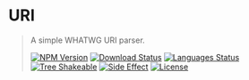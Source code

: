 # URI

<!-- prettier-ignore -->
> A simple WHATWG URI parser.
>
> [![NPM Version][npm-image]][npm-url]
> [![Download Status][download-image]][npm-url]
> [![Languages Status][languages-image]][github-url]
> [![Tree Shakeable][tree-shakeable-image]][bundle-phobia-url]
> [![Side Effect][side-effect-image]][bundle-phobia-url]
> [![License][license-image]][license-url]

[npm-image]: https://img.shields.io/npm/v/@nuintun/uri?style=flat-square
[npm-url]: https://www.npmjs.org/package/@nuintun/uri
[download-image]: https://img.shields.io/npm/dm/@nuintun/uri?style=flat-square
[languages-image]: https://img.shields.io/github/languages/top/nuintun/uri?style=flat-square
[github-url]: https://github.com/nuintun/uri
[tree-shakeable-image]: https://img.shields.io/badge/tree--shakeable-true-brightgreen?style=flat-square
[side-effect-image]: https://img.shields.io/badge/side--effect-free-brightgreen?style=flat-square
[bundle-phobia-url]: https://bundlephobia.com/result?p=@nuintun/uri
[license-image]: https://img.shields.io/github/license/nuintun/uri?style=flat-square
[license-url]: https://github.com/nuintun/uri/blob/main/LICENSE
